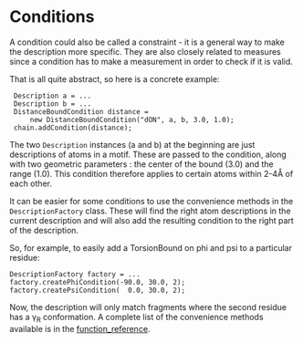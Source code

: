# Conditions

A condition could also be called a constraint - it is a general way to make the description more specific. They are also closely related to measures since a condition has to make a measurement in order to check if it is valid.

That is all quite abstract, so here is a concrete example:

     Description a = ...
     Description b = ...
     DistanceBoundCondition distance = 
         new DistanceBoundCondition("dON", a, b, 3.0, 1.0);
     chain.addCondition(distance);

The two `Description` instances (a and b) at the beginning are just descriptions of atoms in a motif. These are passed to the condition, along with two geometric parameters : the center of the bound (3.0) and the range (1.0). This condition therefore applies to certain atoms within 2-4&Aring; of each other.

It can be easier for some conditions to use the convenience methods in the
`DescriptionFactory` class. These will find the right atom descriptions in the current description and will also add the resulting condition to the right part of the description.

So, for example, to easily add a TorsionBound on phi and psi to a particular residue:

    DescriptionFactory factory = ...
    factory.createPhiCondition(-90.0, 30.0, 2);
    factory.createPsiCondition(  0.0, 30.0, 2);

Now, the description will only match fragments where the second residue has a &gamma;<sub>R</sub> conformation. A complete list of the convenience methods available is in the <a href="function_reference.html">function_reference</a>.
